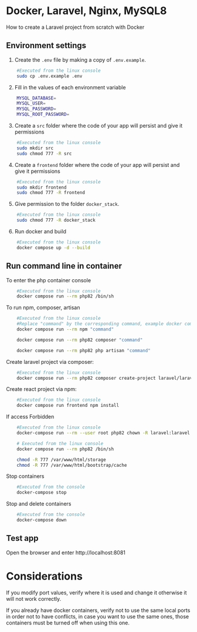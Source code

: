 # Docker, Laravel, Nginx, MySQL8

How to create a Laravel project from scratch with Docker

## Environment settings

1. Create the `.env` file by making a copy of `.env.example`.

```bash
    #Executed from the linux console
    sudo cp .env.example .env
```

2. Fill in the values of each environment variable

```bash
    MYSQL_DATABASE=
    MYSQL_USER=
    MYSQL_PASSWORD=
    MYSQL_ROOT_PASSWORD=
```

3. Create a `src` folder where the code of your app will persist and give it permissions

```bash
    #Executed from the linux console
    sudo mkdir src
    sudo chmod 777 -R src
```

4. Create a `frontend` folder where the code of your app will persist and give it permissions

```bash
    #Executed from the linux console
    sudo mkdir frontend
    sudo chmod 777 -R frontend
```

5. Give permission to the folder `docker_stack`.

```bash
    #Executed from the linux console
    sudo chmod 777 -R docker_stack
```

6. Run docker and build

```bash
    #Executed from the linux console
    docker compose up -d --build
```

## Run command line in container

To enter the php container console

```bash
    #Executed from the linux console
    docker compose run --rm php82 /bin/sh
```

To run npm, composer, artisan

```bash
    #Executed from the linux console
    #Replace "command" by the corresponding command, example docker compose run --rm php82 php artisan list
    docker compose run --rm npm "command"

    docker compose run --rm php82 composer "command"

    docker compose run --rm php82 php artisan "command"
```

Create laravel project via composer:

```bash
    #Executed from the linux console
    docker compose run --rm php82 composer create-project laravel/laravel .
```

Create react project via npm:

```bash
    #Executed from the linux console
    docker compose run frontend npm install
```

If access Forbidden

```bash
    #Executed from the linux console
    docker-compose run --rm --user root php82 chown -R laravel:laravel /var/www/html

    # Executed from the linux console
    docker compose run --rm php82 /bin/sh

    chmod -R 777 /var/www/html/storage
    chmod -R 777 /var/www/html/bootstrap/cache

```

Stop containers

```bash
    #Executed from the console
    docker-compose stop

```

Stop and delete containers

```bash
    #Executed from the console
    docker-compose down

```

## Test app

Open the browser and enter http://localhost:8081

# Considerations

If you modify port values, verify where it is used and change it otherwise it will not work correctly.

If you already have docker containers, verify not to use the same local ports in order not to have conflicts, in case you want to use the same ones, those containers must be turned off when using this one.
